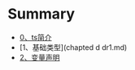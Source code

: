 # Summary

* [0、ts简介](README.md)
* [1、基础类型](chapted d dr1.md)
* [2、变量声明](2bian-liang-sheng-ming.md)

